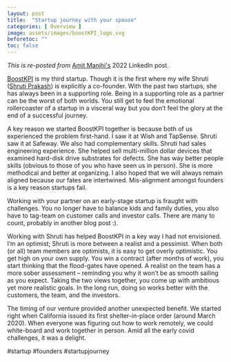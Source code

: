 ```yaml
---
layout: post
title:  "Startup journey with your spouse"
categories: [ Overview ]
image: assets/images/boostKPI_logo.svg
beforetoc: ""
toc: false
---
```


*This is re-posted from* [Amit Manjhi's](https://www.linkedin.com/in/amitmanjhi/) 2022 LinkedIn post.

[BoostKPI](https://www.boostkpi.com) is my third startup. Though it is the first where my wife Shruti ([Shruti Prakash](https://www.linkedin.com/in/shrutiprakash1/)) is explicitly a co-founder.  With the past two startups, she has always been in a supporting role. Being in a supporting role as a partner can be the worst of both worlds. You still get to feel the emotional rollercoaster of a startup in a visceral way but you don’t feel the glory at the end of a successful journey.

A key reason we started BoostKPI together is because both of us experienced the problem first-hand. I saw it at Wish and TapSense. Shruti saw it at Safeway. We also had complementary skills. Shruti had sales engineering experience. She helped sell multi-million dollar devices that examined hard-disk drive substrates for defects. She has way better people skills (obvious to those of you who have seen us in person). She is more methodical and better at organizing. I also hoped that we will always remain aligned because our fates are intertwined. Mis-alignment amongst founders is a key reason startups fail.

Working with your partner on an early-stage startup is fraught with challenges. You no longer have to balance kids and family duties, you also have to tag-team on customer calls and investor calls. There are many to count, probably in another blog post :).

Working with Shruti has helped BoostKPI in a key way I had not envisioned. I’m an optimist; Shruti is more between a realist and a pessimist. When both (or all) team members are optimists,  it is easy to get overly optimistic. You get high on your own supply. You win a contract (after months of work), you start thinking that the flood-gates have opened. A realist on the team has a more sober assessment – reminding you why it won’t be as smooth sailing as you expect. Taking the two views together, you come up with ambitious yet more realistic goals. In the long run, doing so works better with the customers, the team, and the investors.

The timing of our venture provided another unexpected benefit. We started right when California issued its first shelter-in-place order (around March 2020). When everyone was figuring out how to work remotely, we could white-board and work together in person. Amid all the early covid challenges, it was a delight.

#startup #founders #startupjourney
